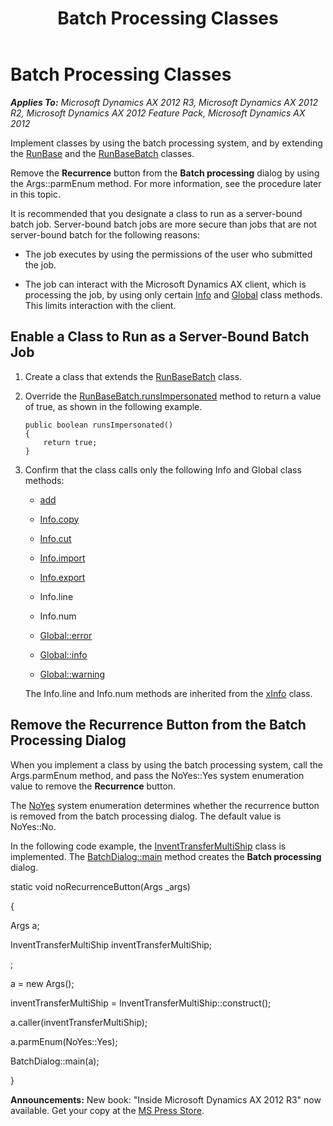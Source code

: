 ﻿---
title: Batch Processing Classes
TOCTitle: Batch Processing Classes
ms:assetid: e9c3fe95-acee-440a-9b20-1bbccfb9390a
ms:mtpsurl: https://msdn.microsoft.com/en-us/library/Aa882882(v=AX.60)
ms:contentKeyID: 35253229
ms.date: 05/18/2015
mtps_version: v=AX.60
---

# Batch Processing Classes 


_**Applies To:** Microsoft Dynamics AX 2012 R3, Microsoft Dynamics AX 2012 R2, Microsoft Dynamics AX 2012 Feature Pack, Microsoft Dynamics AX 2012_

Implement classes by using the batch processing system, and by extending the [RunBase](runbase-framework.md) and the [RunBaseBatch](https://msdn.microsoft.com/en-us/library/gg822687\(v=ax.60\)) classes.

Remove the **Recurrence** button from the **Batch processing** dialog by using the Args::parmEnum method. For more information, see the procedure later in this topic.

It is recommended that you designate a class to run as a server-bound batch job. Server-bound batch jobs are more secure than jobs that are not server-bound batch for the following reasons:

  - The job executes by using the permissions of the user who submitted the job.

  - The job can interact with the Microsoft Dynamics AX client, which is processing the job, by using only certain [Info](https://msdn.microsoft.com/en-us/library/gg836364\(v=ax.60\)) and [Global](https://msdn.microsoft.com/en-us/library/gg836018\(v=ax.60\)) class methods. This limits interaction with the client.

## Enable a Class to Run as a Server-Bound Batch Job

1.  Create a class that extends the [RunBaseBatch](https://msdn.microsoft.com/en-us/library/gg822687\(v=ax.60\)) class.

2.  Override the [RunBaseBatch.runsImpersonated](https://msdn.microsoft.com/en-us/library/gg822697\(v=ax.60\)) method to return a value of true, as shown in the following example.
    
        public boolean runsImpersonated()
        {
            return true;
        }

3.  Confirm that the class calls only the following Info and Global class methods:
    
      - [add](https://msdn.microsoft.com/en-us/library/gg820509\(v=ax.60\))
    
      - [Info.copy](https://msdn.microsoft.com/en-us/library/gg820972\(v=ax.60\))
    
      - [Info.cut](https://msdn.microsoft.com/en-us/library/gg820980\(v=ax.60\))
    
      - [Info.import](https://msdn.microsoft.com/en-us/library/gg836365\(v=ax.60\))
    
      - [Info.export](https://msdn.microsoft.com/en-us/library/gg821018\(v=ax.60\))
    
      - Info.line
    
      - Info.num
    
      - [Global::error](https://msdn.microsoft.com/en-us/library/gg835677\(v=ax.60\))
    
      - [Global::info](https://msdn.microsoft.com/en-us/library/gg836019\(v=ax.60\))
    
      - [Global::warning](https://msdn.microsoft.com/en-us/library/gg802948\(v=ax.60\))
    
    The Info.line and Info.num methods are inherited from the [xInfo](https://msdn.microsoft.com/en-us/library/gg949025\(v=ax.60\)) class.

## Remove the Recurrence Button from the Batch Processing Dialog

When you implement a class by using the batch processing system, call the Args.parmEnum method, and pass the NoYes::Yes system enumeration value to remove the **Recurrence** button.

The [NoYes](https://msdn.microsoft.com/en-us/library/gg866262\(v=ax.60\)) system enumeration determines whether the recurrence button is removed from the batch processing dialog. The default value is NoYes::No.

In the following code example, the [InventTransferMultiShip](https://msdn.microsoft.com/en-us/library/gg840232\(v=ax.60\)) class is implemented. The [BatchDialog::main](https://msdn.microsoft.com/en-us/library/gg737955\(v=ax.60\)) method creates the **Batch processing** dialog.

static void noRecurrenceButton(Args \_args)

{

Args a;

InventTransferMultiShip inventTransferMultiShip;

;

a = new Args();

inventTransferMultiShip = InventTransferMultiShip::construct();

a.caller(inventTransferMultiShip);

a.parmEnum(NoYes::Yes);

BatchDialog::main(a);

}

  
**Announcements:** New book: "Inside Microsoft Dynamics AX 2012 R3" now available. Get your copy at the [MS Press Store](https://www.microsoftpressstore.com/store/inside-microsoft-dynamics-ax-2012-r3-9780735685109).

